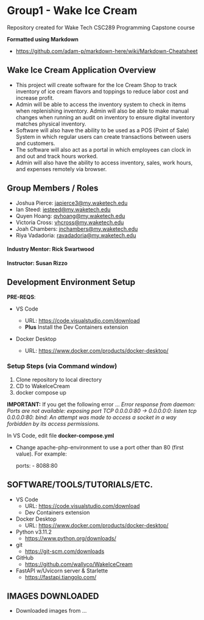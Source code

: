 # Group1 - Wake Ice Cream
Repository created for Wake Tech CSC289 Programming Capstone course

__Formatted using Markdown__
- https://github.com/adam-p/markdown-here/wiki/Markdown-Cheatsheet

## Wake Ice Cream Application Overview
- This project will create software for the Ice Cream Shop to track inventory of ice cream flavors and toppings to reduce labor cost and increase profit.
- Admin will be able to access the inventory system to check in items when replenishing inventory. Admin will also be able to make manual changes when running an audit on inventory to ensure digital inventory matches physical inventory.
- Software will also have the ability to be used as a POS (Point of Sale) System in which regular users can create transactions between users and customers.
- The software will also act as a portal in which employees can clock in and out and track hours worked.
- Admin will also have the ability to access inventory, sales, work hours, and expenses remotely via browser.



## Group Members / Roles
- Joshua Pierce: japierce3@my.waketech.edu
- Ian Steed: iesteed@my.waketech.edu
- Quyen Hoang: qvhoang@my.waketech.edu
- Victoria Cross: vhcross@my.waketech.edu
- Joah Chambers: jnchambers@my.waketech.edu
- Riya Vadadoria: ravadadoria@my.waketech.edu

#### __Industry Mentor__: Rick Swartwood
#### __Instructor__: Susan Rizzo


## Development Environment Setup
__PRE-REQS__:
- VS Code
    - URL: https://code.visualstudio.com/download
    - __Plus__ Install the Dev Containers extension 

- Docker Desktop
    - URL: https://www.docker.com/products/docker-desktop/

### __Setup Steps (via Command window)__

1. Clone repository to local directory
2. CD to WakeIceCream 
3. docker compose up

__IMPORTANT:__ If you get the following error ... _Error response from daemon: Ports are not available: exposing port TCP 0.0.0.0:80 -> 0.0.0.0:0: listen tcp 0.0.0.0:80: bind: An attempt was made to access a socket in a way forbidden by its access permissions._

In VS Code, edit file __docker-compose.yml__ 

- Change apache-php-environment to use a port other than 80 (first value). For example:

    ports:
      - 8088:80


## SOFTWARE/TOOLS/TUTORIALS/ETC.
- VS Code
    - URL: https://code.visualstudio.com/download
    - Dev Containers extension
- Docker Desktop
    - URL: https://www.docker.com/products/docker-desktop/
- Python v3.11.2
    - https://www.python.org/downloads/
- git
    - https://git-scm.com/downloads
- GitHub
    - https://github.com/wallyco/WakeIceCream
- FastAPI w/Uvicorn server & Starlette 
    - https://fastapi.tiangolo.com/

## IMAGES DOWNLOADED
- Downloaded images from ... 
